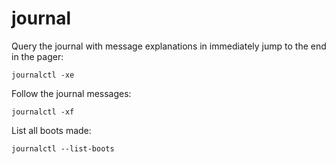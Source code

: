 # journal

Query the journal with message explanations in immediately jump to the end in the pager:
```
journalctl -xe
```

Follow the journal messages:
```
journalctl -xf
```

List all boots made:
```
journalctl --list-boots
```
